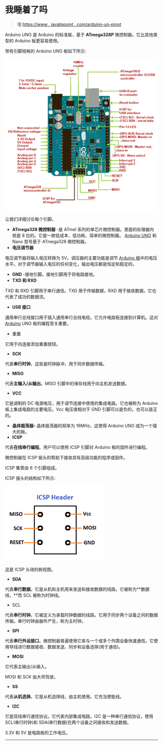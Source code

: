# 我睡着了吗

> 噻:[https://www . javatppoint . com/arduino-un-pinot](https://www.javatpoint.com/arduino-uno-pinout)

Arduino UNO 是 Arduino 的标准板，基于 **ATmega328P** 微控制器。它比其他类型的 Arduino 板更容易使用。

带有引脚规格的 Arduino UNO 板如下所示:

![Arduino UNO Pinout](img/c591590d304c4d93bc9deb48f21c6a21.png)

让我们详细讨论每个引脚。

*   **ATmega328 微控制器** -是 ATmel 系列的单芯片微控制器。里面的处理器内核是 8 位的。它是一款低成本、低功耗、简单的微控制器。 [Arduino UNO](https://www.javatpoint.com/arduino-uno) 和 Nano 型号基于 ATmega328 微控制器。
*   **电压调节器**

电压调节器将输入电压转换为 5V。调压器的主要功能是调节 [Arduino 板](https://www.javatpoint.com/arduino-boards)中的电压水平。对于调节器输入电压的任何变化，输出电压都是恒定和稳定的。

*   **GND** -接地引脚。接地引脚用于将电路接地。
*   **TXD 和 RXD**

TXD 和 RXD 引脚用于串行通信。TXD 用于传输数据，RXD 用于接收数据。它也代表了成功的数据流。

*   **USB 接口**

通用串行总线接口用于插入通用串行总线电缆。它允许电路板连接到计算机。这对 [Arduino](https://www.javatpoint.com/arduino) UNO 板的编程至关重要。

*   重置

它用于向连接添加重置按钮。

*   **SCK**

代表**串行时钟**。这些是时钟脉冲，用于同步数据传输。

*   **MISO**

代表**主输入/从输出**。MISO 引脚中的保存线用于向主机发送数据。

*   **VCC**

它是调制的 DC 电源电压，用于调节连接中使用的集成电路。它也被称为 Arduino 板上集成电路的主要电压。Vcc 电压值相对于 GND 引脚可以是负的，也可以是正的。

*   **晶体振荡器-** 晶体振荡器的频率为 16MHz，这使得 Arduino UNO 成为一个强大的板。
*   **ICSP**

代表**在线串行编程**。用户可以使用 ICSP 引脚对 Arduino 板的固件进行编程。

微控制器在 ICSP 报头的帮助下接收具有高级功能的程序或固件。

ICSP 集管由 6 个引脚组成。

ICSP 报头的结构如下所示:

![Arduino UNO Pinout](img/8d9ba794846a48b88f0447a9ac8817c5.png)

这是 ICSP 头球的俯视图。

*   **SDA**

代表**串行数据**。它是从机和主机用来发送和接收数据的线路。它被称为**数据线，**而 SCL 被称为时钟线。

*   SCL

代表**串行时钟**。它被定义为承载时钟数据的线路。它用于同步两个设备之间的数据传输。串行时钟由器件产生，称为主时钟。

*   **SPI**

代表**串行外设接口**。微控制器普遍使用它来与一个或多个外围设备快速通信。它使用导线进行数据接收、数据发送、同步和设备选择(用于通信)。

*   **MOSI**

它代表主输出/从输入。

MOSI 和 SCK 由大师驾驶。

*   **SS**

代表**从机选择**。它是从机选择线，由主机使用。它充当使能线。

*   **I2C**

它是双线串行通信协议。它代表内部集成电路。I2C 是一种串行通信协议，使用 SCL(串行时钟)和 SDA(串行数据)在两个设备之间接收和发送数据。

3.3V 和 5V 是电路板的工作电压。

* * *